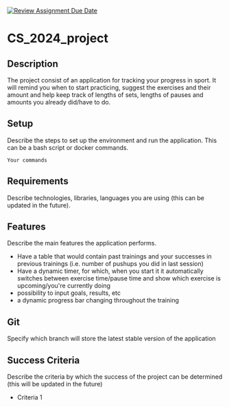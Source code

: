 [![Review Assignment Due Date](https://classroom.github.com/assets/deadline-readme-button-22041afd0340ce965d47ae6ef1cefeee28c7c493a6346c4f15d667ab976d596c.svg)](https://classroom.github.com/a/d2zEkl7e)
# CS_2024_project

## Description

The project consist of an application for tracking your progress in sport. It will remind you when to start practicing, suggest the exercises and their amount and help keep track of lengths of sets, lengths of pauses and amounts you already did/have to do.

## Setup

Describe the steps to set up the environment and run the application. This can be a bash script or docker commands.

```
Your commands

```

## Requirements

Describe technologies, libraries, languages you are using (this can be updated in the future).

## Features

Describe the main features the application performs.

* Have a table that would contain past trainings and your successes in previous trainings (i.e. number of pushups you did in last session)
* Have a dynamic timer, for which, when you start it it automatically switches between exercise time/pause time and show which exercise is upcoming/you're currently doing
* possibility to input goals, results, etc
* a dynamic progress bar changing throughout the training

## Git

Specify which branch will store the latest stable version of the application

## Success Criteria

Describe the criteria by which the success of the project can be determined
(this will be updated in the future)

* Criteria 1
